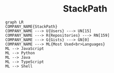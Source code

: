 <h1 align="center">StackPath</h1>

```mermaid
graph LR
COMPANY_NAME{StackPath}
COMPANY_NAME ---> U{Users} ---> UN[15]
COMPANY_NAME ---> R{Repositories} ---> RN[159]
COMPANY_NAME ---> G{Gists} ---> GN[0]
COMPANY_NAME ---> ML{Most Used<br>Languages}
ML --> JavaScript
ML --> Python
ML --> Java
ML --> TypeScript
ML --> Shell
```
